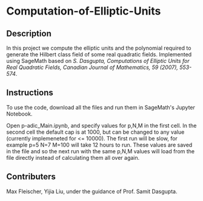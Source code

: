 # Computation-of-Elliptic-Units

## Description
In this project we compute the elliptic units and the polynomial required to generate the Hilbert class field of some real quadratic fields. Implemented using SageMath based on *S. Dasgupta, Computations of Elliptic Units for Real Quadratic Fields, Canadian Journal of Mathematics, 59 (2007), 553-574*.

## Instructions
To use the code, download all the files and run them in SageMath's Jupyter Notebook. 

Open p-adic_Main.ipynb, and specify values for p,N,M in the first cell. In the second cell the default cap is at 1000, but can be changed to any value (currently implemeneted for <= 10000). The first run will be slow, for example p=5 N=7 M=100 will take 12 hours to run. These values are saved in the file and so the next run with the same p,N,M values will load from the file directly instead of calculating them all over again.

## Contributers 
Max Fleischer, Yijia Liu, under the guidance of Prof. Samit Dasgupta.
